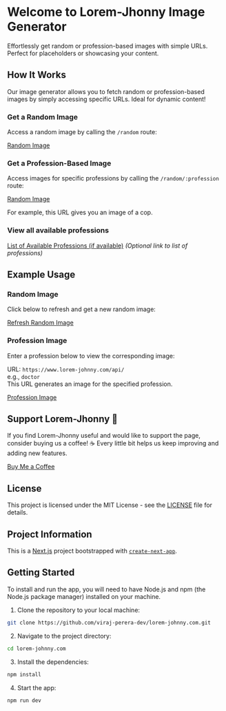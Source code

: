 # Welcome to Lorem-Jhonny Image Generator

Effortlessly get random or profession-based images with simple URLs. Perfect for placeholders or showcasing your content.

## How It Works

Our image generator allows you to fetch random or profession-based images by simply accessing specific URLs. Ideal for dynamic content!

### Get a Random Image

Access a random image by calling the `/random` route:

[Random Image](https://www.lorem-johnny.com/api/random-image)

### Get a Profession-Based Image

Access images for specific professions by calling the `/random/:profession` route:

[Random Image](https://www.lorem-johnny.com/api/cop)


For example, this URL gives you an image of a cop.

### View all available professions

[List of Available Professions (if available)](https://www.lorem-johnny.com/professions) *(Optional link to list of professions)*

## Example Usage

### Random Image

Click below to refresh and get a new random image:

[Refresh Random Image](https://www.lorem-johnny.com/api/random-image)

### Profession Image

Enter a profession below to view the corresponding image:

URL: `https://www.lorem-johnny.com/api/`  
e.g., `doctor`  
This URL generates an image for the specified profession.

[Profession Image](https://www.lorem-johnny.com/api/doctor)

## Support Lorem-Jhonny 🙏

If you find Lorem-Jhonny useful and would like to support the page, consider buying us a coffee! ☕ Every little bit helps us keep improving and adding new features.

[Buy Me a Coffee](https://buymeacoffee.com/virajperera)

## License

This project is licensed under the MIT License - see the [LICENSE](./LICENSE) file for details.

## Project Information

This is a [Next.js](https://nextjs.org) project bootstrapped with [`create-next-app`](https://nextjs.org/docs/pages/api-reference/create-next-app).

## Getting Started

To install and run the app, you will need to have Node.js and npm (the Node.js package manager) installed on your machine.

1. Clone the repository to your local machine:

```bash
git clone https://github.com/viraj-perera-dev/lorem-johnny.com.git
```

2. Navigate to the project directory:

```bash
cd lorem-johnny.com
```

3. Install the dependencies:

```bash
npm install
```

4. Start the app:

```bash
npm run dev
```
